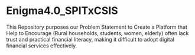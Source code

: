 # Enigma4.0_SPITxCSIS
This Repository purposes our Problem Statement to Create a Platform that Help to Encourage (Rural households, students, women, elderly) often lack trust and practical financial literacy, making it difficult to adopt digital financial services effectively.
